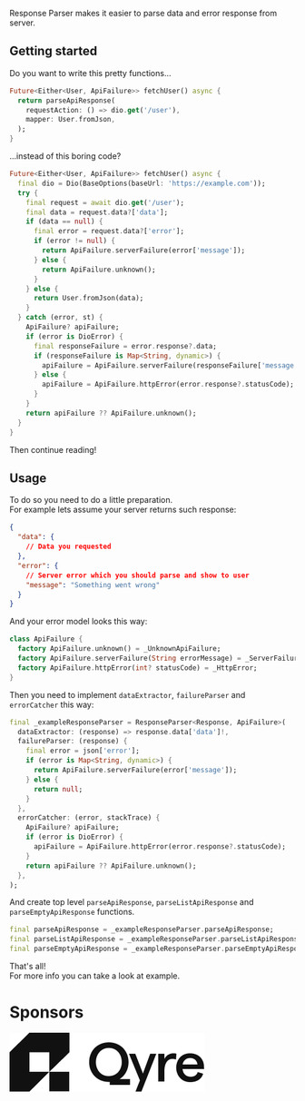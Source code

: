 Response Parser makes it easier to parse data and error response from server.

## Getting started

Do you want to write this pretty functions...
```dart
Future<Either<User, ApiFailure>> fetchUser() async {
  return parseApiResponse(
    requestAction: () => dio.get('/user'),
    mapper: User.fromJson,
  );
}
```
...instead of this boring code?
```dart
Future<Either<User, ApiFailure>> fetchUser() async {
  final dio = Dio(BaseOptions(baseUrl: 'https://example.com'));
  try {
    final request = await dio.get('/user');
    final data = request.data?['data'];
    if (data == null) {
      final error = request.data?['error'];
      if (error != null) {
        return ApiFailure.serverFailure(error['message']);
      } else {
        return ApiFailure.unknown();
      }
    } else {
      return User.fromJson(data);
    }
  } catch (error, st) {
    ApiFailure? apiFailure;
    if (error is DioError) {
      final responseFailure = error.response?.data;
      if (responseFailure is Map<String, dynamic>) {
        apiFailure = ApiFailure.serverFailure(responseFailure['message']);
      } else {
        apiFailure = ApiFailure.httpError(error.response?.statusCode);
      }
    }
    return apiFailure ?? ApiFailure.unknown();
  }
}
```
Then continue reading!

## Usage

To do so you need to do a little preparation.\
For example lets assume your server returns such response:
```json
{
  "data": {
    // Data you requested
  },
  "error": {
    // Server error which you should parse and show to user
    "message": "Something went wrong"
  }
}
```
And your error model looks this way:
```dart
class ApiFailure {
  factory ApiFailure.unknown() = _UnknownApiFailure;
  factory ApiFailure.serverFailure(String errorMessage) = _ServerFailure;
  factory ApiFailure.httpError(int? statusCode) = _HttpError;
}
```
Then you need to implement `dataExtractor`, `failureParser` and `errorCatcher` this way:
```dart
final _exampleResponseParser = ResponseParser<Response, ApiFailure>(
  dataExtractor: (response) => response.data['data']!,
  failureParser: (response) {
    final error = json['error'];
    if (error is Map<String, dynamic>) {
      return ApiFailure.serverFailure(error['message']);
    } else {
      return null;
    }
  },
  errorCatcher: (error, stackTrace) {
    ApiFailure? apiFailure;
    if (error is DioError) {
      apiFailure = ApiFailure.httpError(error.response?.statusCode);
    }
    return apiFailure ?? ApiFailure.unknown();
  },
);
```
And create top level `parseApiResponse`, `parseListApiResponse` and `parseEmptyApiResponse` functions.
```dart
final parseApiResponse = _exampleResponseParser.parseApiResponse;
final parseListApiResponse = _exampleResponseParser.parseListApiResponse;
final parseEmptyApiResponse = _exampleResponseParser.parseEmptyApiResponse;
```
That's all!\
For more info you can take a look at example.

# Sponsors
![Qyre Logo](assets/LogoQyre.png)
